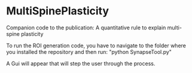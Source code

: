 # MultiSpinePlasticity
Companion code to the publication: A quantitative rule to explain multi-spine plasticity

To run the ROI generation code, you have to navigate to the folder where you installed the repository and then run: 
"python SynapseTool.py"

A Gui will appear that will step the user through the process.
